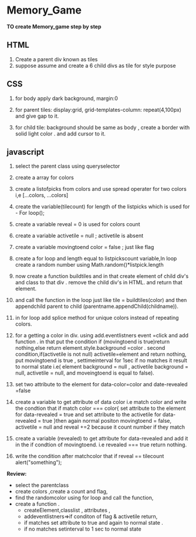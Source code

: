 # Memory_Game

**TO create Memory_game step by step**


## HTML

1. Create a parent div known as tiles
2. suppose assume and create a  6 child divs as tile for style purpose

## CSS
1. for body apply dark background, margin:0

2. for parent tiles: display:grid, grid-templates-column: repeat(4,100px)
and give gap to it.

3. for child tile: background should be same as body , create a border with solid light color . and add cursor to it.

## javascript

1. select the parent class using queryselector
2. create a array for colors
3. create a listofpicks from colors and use spread operater for two colors
i,e [...colors, ...colors]
4. create the variable(tilecount) for  length of the listpicks which is used for - For loop();
5. create a variable reveal = 0  is used for colors count
6. create a variable activetile = null ; activetile is absent
7. create a variable movingtoend color = false ; just like flag
8. create a for loop and length equal to listpickscount variable,In loop create a random number using Math.random()*listpick.length
9. now create a function buildtiles and in that create element of child div's and class to that div . remove the child div's in HTML.
and return that element.
10. and call the function in the loop just like tile = buildtiles(color)
and then appendchild parent to child (parentname.appendChild(childname)).
11. in for loop add splice method for unique colors instead of repeating colors.
12. for a getting a color in div. using add.eventlistners event =click and  add function . in that put the condition if (movingtoend is true)return nothing,else return element.style.background =color . second condition,if(activetile is not null) activetile=element and return nothing,  put movingtoend is true , settimeinterval for 1sec if no matches it result to normal state i.e( element background = null , activetile background = null, activetile =  null, and moveingtoend is equal to false).
13. set two attribute to the element for data-color=color and date-revealed =false
14. create a variable to get attribute of data color i.e match color and write the condtion that if match color === color{
    set attribute to the element for data-revealed = true and set attribute to the activetile for data-revealed = true 
}then again normal positon movingtoend = false, activetile = null and reveal +=2 because it count number if they match

15. create a variable (revealed) to get attribute for data-revealed and add it in the if condtion of movingtoend. i.e revealed === true return nothing.

16. write the condition after matchcolor that if reveal == tilecount  alert("something");

**Review:**
* select the parentclass 
* create colors ,create a count and flag,
* find the randomcolor using for loop and call the function, 
* create a function  . 
  * createElement,classlist , attributes ,
  *  addeventlistners=>if conditon of flag & activetile return,
  * if matches set attribute to true and again to normal state .  
  * if no matches setinterval to 1 sec to normal state